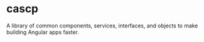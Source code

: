# cascp
A library of common components, services, interfaces, and objects to make building Angular apps faster.

